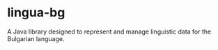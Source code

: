 # lingua-bg
A Java library designed to represent and manage linguistic data for the Bulgarian language.
